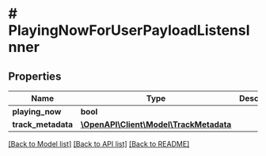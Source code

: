 # # PlayingNowForUserPayloadListensInner

## Properties

Name | Type | Description | Notes
------------ | ------------- | ------------- | -------------
**playing_now** | **bool** |  | [optional]
**track_metadata** | [**\OpenAPI\Client\Model\TrackMetadata**](TrackMetadata.md) |  | [optional]

[[Back to Model list]](../../README.md#models) [[Back to API list]](../../README.md#endpoints) [[Back to README]](../../README.md)
